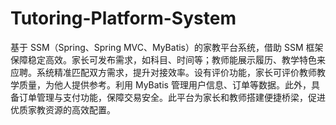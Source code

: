 # Tutoring-Platform-System
基于 SSM（Spring、Spring MVC、MyBatis）的家教平台系统，借助 SSM 框架保障稳定高效。家长可发布需求，如科目、时间等；教师能展示履历、教学特色来应聘。系统精准匹配双方需求，提升对接效率。设有评价功能，家长可评价教师教学质量，为他人提供参考。利用 MyBatis 管理用户信息、订单等数据。此外，具备订单管理与支付功能，保障交易安全。此平台为家长和教师搭建便捷桥梁，促进优质家教资源的高效配置。 

